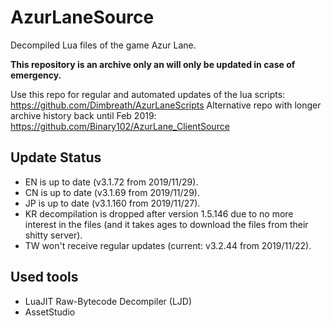 # AzurLaneSource
Decompiled Lua files of the game Azur Lane.

**This repository is an archive only an will only be updated in case of emergency.**

Use this repo for regular and automated updates of the lua scripts: https://github.com/Dimbreath/AzurLaneScripts
Alternative repo with longer archive history back until Feb 2019: https://github.com/Binary102/AzurLane_ClientSource

## Update Status
* EN is up to date (v3.1.72 from 2019/11/29).
* CN is up to date (v3.1.69 from 2019/11/29).
* JP is up to date (v3.1.160 from 2019/11/27).
* KR decompilation is dropped after version 1.5.146 due to no more interest in the files (and it takes ages to download the files from their shitty server).
* TW won't receive regular updates (current: v3.2.44 from 2019/11/22).

## Used tools
* LuaJIT Raw-Bytecode Decompiler (LJD)
* AssetStudio
